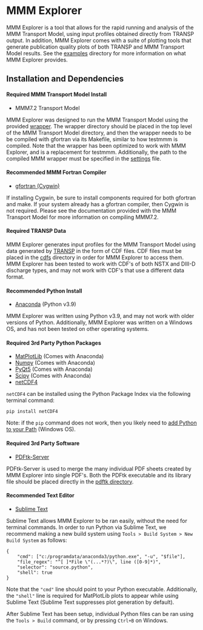 # MMM Explorer

MMM Explorer is a tool that allows for the rapid running and analysis of the MMM Transport Model, using input profiles obtained directly from TRANSP output.  In addition, MMM Explorer comes with a suite of plotting tools that generate publication quality plots of both TRANSP and MMM Transport Model results.  See the [examples](https://github.com/metxchris/MMM-Controller/tree/main/examples) directory for more information on what MMM Explorer provides.

## Installation and Dependencies

#### Required MMM Transport Model Install
* MMM7.2 Transport Model

MMM Explorer was designed to run the MMM Transport Model using the provided [wrapper](https://github.com/metxchris/MMM-Controller/tree/main/wrapper).  The wrapper directory should be placed in the top level of the MMM Transport Model directory, and then the wrapper needs to be be compiled with gfortran via its Makefile, similar to how testmmm is compiled. Note that the wrapper has been optimized to work with MMM Explorer, and is a replacement for testmmm. Additionally, the path to the compiled MMM wrapper must be specified in the [settings](https://github.com/metxchris/MMM-Controller/blob/main/settings.py) file.

#### Recommended MMM Fortran Compiler
* [gfortran (Cygwin)](https://cygwin.com/install.html)

If installing Cygwin, be sure to install components required for both gfortran and make.  If your system already has a gfortran compiler, then Cygwin is not required.  Please see the documentation provided with the MMM Transport Model for more information on compiling MMM7.2.

#### Required TRANSP Data

MMM Explorer generates input profiles for the MMM Transport Model using data generated by [TRANSP](https://transp.pppl.gov/) in the form of CDF files.  CDF files must be placed in the [cdfs](https://github.com/metxchris/MMM-Controller/tree/main/cdfs) directory in order for MMM Explorer to access them.  MMM Explorer has been tested to work with CDF's of both NSTX and DIII-D discharge types, and may not work with CDF's that use a different data format.

#### Recommended Python Install
* [Anaconda](https://www.anaconda.com/products/individual) (Python v3.9)

MMM Explorer was written using Python v3.9, and may not work with older versions of Python.  Additionally, MMM Explorer was written on a Windows OS, and has not been tested on other operating systems.

#### Required 3rd Party Python Packages
* [MatPlotLib](https://https://matplotlib.org/.org/) (Comes with Anaconda)
* [Numpy](https://numpy.org/) (Comes with Anaconda)
* [PyQt5](https://pypi.org/project/PyQt5/) (Comes with Anaconda)
* [Scipy](https://scipy.org/) (Comes with Anaconda)
* [netCDF4](https://unidata.github.io/netcdf4-python/)

`netCDF4` can be installed using the Python Package Index via the following terminal command:
```
pip install netCDF4
```

Note: if the `pip` command does not work, then you likely need to [add Python to your Path](https://datatofish.com/add-python-to-windows-path/) (Windows OS).


#### Required 3rd Party Software
* [PDFtk-Server](https://www.pdflabs.com/tools/pdftk-server/)

PDFtk-Server is used to merge the many individual PDF sheets created by MMM Explorer into single PDF's.  Both the PDFtk executable and its library file should be placed directly in the [pdftk directory](https://github.com/metxchris/MMM-Controller/tree/main/pdftk).

#### Recommended Text Editor
* [Sublime Text](https://www.sublimetext.com/)

Sublime Text allows MMM Explorer to be ran easily, without the need for terminal commands.  In order to run Python via Sublime Text, we recommend making a new build system using `Tools > Build System > New Build System` as follows:
```
{
    "cmd": ["c:/programdata/anaconda3/python.exe", "-u", "$file"],
    "file_regex": "^[ ]*File \"(...*?)\", line ([0-9]*)",
    "selector": "source.python",
    "shell": true
}
```
Note that the `"cmd"` line should point to your Python executable.  Additionally, the `"shell"` line is required for MatPlotLib plots to appear while using Sublime Text (Sublime Text suppresses plot generation by default).

After Sublime Text has been setup, individual Python files can be ran using the `Tools > Build` command, or by pressing `Ctrl+B` on Windows.
